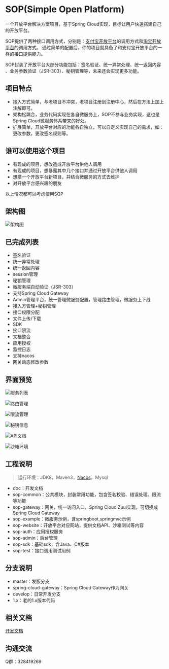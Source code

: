 # SOP(Simple Open Platform)

一个开放平台解决方案项目，基于Spring Cloud实现，目标让用户快速搭建自己的开放平台。

SOP提供了两种接口调用方式，分别是：[支付宝开放平台](https://docs.open.alipay.com/api)的调用方式和[淘宝开放平台](http://open.taobao.com/api.htm?docId=285&docType=2)的调用方式。
通过简单的配置后，你的项目就具备了和支付宝开放平台的一样的接口提供能力。

SOP封装了开放平台大部分功能包括：签名验证、统一异常处理、统一返回内容 、业务参数验证（JSR-303）、秘钥管理等，未来还会实现更多功能。

## 项目特点

- 接入方式简单，与老项目不冲突，老项目注册到注册中心，然后在方法上加上注解即可。
- 架构松耦合，业务代码实现在各自微服务上，SOP不参与业务实现，这也是Spring Cloud微服务体系带来的好处。
- 扩展简单，开放平台对应的功能各自独立，可以自定义实现自己的需求，如：更改参数，更改签名规则等。

## 谁可以使用这个项目

- 有现成的项目，想改造成开放平台供他人调用
- 有现成的项目，想暴露其中几个接口并通过开放平台供他人调用
- 想搭一个开放平台新项目，并结合微服务的方式去维护
- 对开放平台感兴趣的朋友

以上情况都可以考虑使用SOP

## 架构图

![架构图](https://images.gitee.com/uploads/images/2019/0821/201531_0f605f7c_332975.png "sop2.png")

## 已完成列表

- 签名验证
- 统一异常处理
- 统一返回内容
- session管理
- 秘钥管理
- 微服务端自动验证（JSR-303）
- 支持Spring Cloud Gateway
- Admin管理平台，统一管理微服务配置，管理路由管理，微服务上下线
- 接入方管理+秘钥管理
- 接口权限分配
- 文件上传/下载
- SDK
- 接口限流
- 文档整合
- 应用授权
- 监控日志
- 支持nacos
- 网关动态修改参数

## 界面预览

![服务列表](https://images.gitee.com/uploads/images/2019/0711/174825_2856281f_332975.png "admin_servicelist.png")

![路由管理](https://images.gitee.com/uploads/images/2019/0711/174843_1648591c_332975.png "admin_route.png")

![限流管理](https://images.gitee.com/uploads/images/2019/0711/174900_9315cc8e_332975.png "admin_limit.png")

![秘钥信息](https://images.gitee.com/uploads/images/2019/0711/174921_bd817533_332975.png "admin_key.png")

![API文档](https://images.gitee.com/uploads/images/2019/0711/174939_97886883_332975.png "website_doc.png")

![沙箱环境](https://images.gitee.com/uploads/images/2019/0711/175226_3f69346a_332975.png "website_sandbox.png")

## 工程说明

> 运行环境：JDK8，Maven3，[Nacos](https://nacos.io/zh-cn/docs/what-is-nacos.html)，Mysql

- doc：开发文档
- sop-common：公共模块，封装常用功能，包含签名校验、错误处理、限流等功能
- sop-gateway：网关，统一访问入口，Spring Cloud Zuul实现，可切换成Spring Cloud Gateway
- sop-example：微服务示例，含springboot,springmvc示例
- sop-website：开放平台对应网站，提供文档API、沙箱测试等内容
- sop-auth：应用授权服务
- sop-admin：后台管理
- sop-sdk：基础sdk，含Java、C#版本
- sop-test：接口调用测试用例

## 分支说明

- master：发版分支
- spring-cloud-gateway：Spring Cloud Gateway作为网关
- develop：日常开发分支
- 1.x：老的1.x版本代码

## 相关文档

[开发文档](http://durcframework.gitee.io/sop)

## 沟通交流

Q群：328419269
